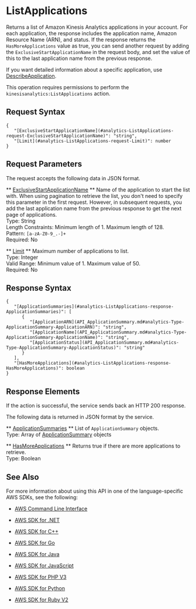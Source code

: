 # ListApplications<a name="API_ListApplications"></a>

Returns a list of Amazon Kinesis Analytics applications in your account\. For each application, the response includes the application name, Amazon Resource Name \(ARN\), and status\. If the response returns the `HasMoreApplications` value as true, you can send another request by adding the `ExclusiveStartApplicationName` in the request body, and set the value of this to the last application name from the previous response\. 

If you want detailed information about a specific application, use [DescribeApplication](API_DescribeApplication.md)\.

This operation requires permissions to perform the `kinesisanalytics:ListApplications` action\.

## Request Syntax<a name="API_ListApplications_RequestSyntax"></a>

```
{
   "[ExclusiveStartApplicationName](#analytics-ListApplications-request-ExclusiveStartApplicationName)": "string",
   "[Limit](#analytics-ListApplications-request-Limit)": number
}
```

## Request Parameters<a name="API_ListApplications_RequestParameters"></a>

The request accepts the following data in JSON format\.

 ** [ExclusiveStartApplicationName](#API_ListApplications_RequestSyntax) **   <a name="analytics-ListApplications-request-ExclusiveStartApplicationName"></a>
Name of the application to start the list with\. When using pagination to retrieve the list, you don't need to specify this parameter in the first request\. However, in subsequent requests, you add the last application name from the previous response to get the next page of applications\.  
Type: String  
Length Constraints: Minimum length of 1\. Maximum length of 128\.  
Pattern: `[a-zA-Z0-9_.-]+`   
Required: No

 ** [Limit](#API_ListApplications_RequestSyntax) **   <a name="analytics-ListApplications-request-Limit"></a>
Maximum number of applications to list\.  
Type: Integer  
Valid Range: Minimum value of 1\. Maximum value of 50\.  
Required: No

## Response Syntax<a name="API_ListApplications_ResponseSyntax"></a>

```
{
   "[ApplicationSummaries](#analytics-ListApplications-response-ApplicationSummaries)": [ 
      { 
         "[ApplicationARN](API_ApplicationSummary.md#analytics-Type-ApplicationSummary-ApplicationARN)": "string",
         "[ApplicationName](API_ApplicationSummary.md#analytics-Type-ApplicationSummary-ApplicationName)": "string",
         "[ApplicationStatus](API_ApplicationSummary.md#analytics-Type-ApplicationSummary-ApplicationStatus)": "string"
      }
   ],
   "[HasMoreApplications](#analytics-ListApplications-response-HasMoreApplications)": boolean
}
```

## Response Elements<a name="API_ListApplications_ResponseElements"></a>

If the action is successful, the service sends back an HTTP 200 response\.

The following data is returned in JSON format by the service\.

 ** [ApplicationSummaries](#API_ListApplications_ResponseSyntax) **   <a name="analytics-ListApplications-response-ApplicationSummaries"></a>
List of `ApplicationSummary` objects\.   
Type: Array of [ApplicationSummary](API_ApplicationSummary.md) objects

 ** [HasMoreApplications](#API_ListApplications_ResponseSyntax) **   <a name="analytics-ListApplications-response-HasMoreApplications"></a>
Returns true if there are more applications to retrieve\.  
Type: Boolean

## See Also<a name="API_ListApplications_SeeAlso"></a>

For more information about using this API in one of the language\-specific AWS SDKs, see the following:

+  [AWS Command Line Interface](http://docs.aws.amazon.com/goto/aws-cli/kinesisanalytics-2015-08-14/ListApplications) 

+  [AWS SDK for \.NET](http://docs.aws.amazon.com/goto/DotNetSDKV3/kinesisanalytics-2015-08-14/ListApplications) 

+  [AWS SDK for C\+\+](http://docs.aws.amazon.com/goto/SdkForCpp/kinesisanalytics-2015-08-14/ListApplications) 

+  [AWS SDK for Go](http://docs.aws.amazon.com/goto/SdkForGoV1/kinesisanalytics-2015-08-14/ListApplications) 

+  [AWS SDK for Java](http://docs.aws.amazon.com/goto/SdkForJava/kinesisanalytics-2015-08-14/ListApplications) 

+  [AWS SDK for JavaScript](http://docs.aws.amazon.com/goto/AWSJavaScriptSDK/kinesisanalytics-2015-08-14/ListApplications) 

+  [AWS SDK for PHP V3](http://docs.aws.amazon.com/goto/SdkForPHPV3/kinesisanalytics-2015-08-14/ListApplications) 

+  [AWS SDK for Python](http://docs.aws.amazon.com/goto/boto3/kinesisanalytics-2015-08-14/ListApplications) 

+  [AWS SDK for Ruby V2](http://docs.aws.amazon.com/goto/SdkForRubyV2/kinesisanalytics-2015-08-14/ListApplications) 